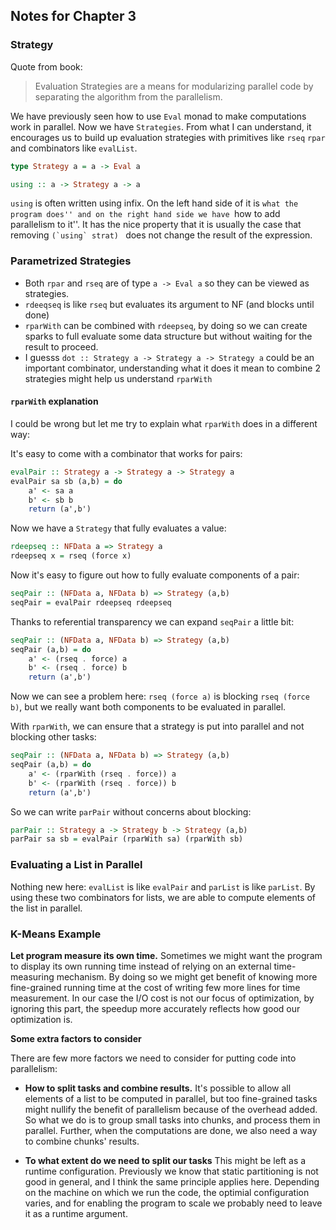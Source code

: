 ## Notes for Chapter 3

### Strategy

Quote from book:

> Evaluation Strategies are a means for modularizing parallel code
> by separating the algorithm from the parallelism.

We have previously seen how to use `Eval` monad to make computations
work in parallel. Now we have `Strategies`.
From what I can understand, it encourages us to build up evaluation
strategies with primitives like `rseq` `rpar` and combinators like `evalList`.

```haskell
type Strategy a = a -> Eval a

using :: a -> Strategy a -> a
```

`using` is often written using infix. On the left hand side of it is ``what the program does''
and on the right hand side we have ``how to add parallelism to it''.
It has the nice property that it is usually the case that removing ``(`using` strat) ``
does not change the result of the expression.

### Parametrized Strategies

* Both `rpar` and `rseq` are of type `a -> Eval a` so they can be viewed as strategies.
* `rdeeqseq` is like `rseq` but evaluates its argument to NF (and blocks until done)
* `rparWith` can be combined with `rdeepseq`, by doing so we
can create sparks to full evaluate some data structure but without waiting for the result
to proceed.
* I guesss `dot :: Strategy a -> Strategy a -> Strategy a` could be an important combinator,
understanding what it does it mean to combine 2 strategies might help us understand `rparWith`

#### `rparWith` explanation

I could be wrong but let me try to explain what `rparWith` does in a different way:

It's easy to come with a combinator that works for pairs:

```haskell
evalPair :: Strategy a -> Strategy a -> Strategy a
evalPair sa sb (a,b) = do
    a' <- sa a
    b' <- sb b
    return (a',b')
```

Now we have a `Strategy` that fully evaluates a value:

```haskell
rdeepseq :: NFData a => Strategy a
rdeepseq x = rseq (force x)
```

Now it's easy to figure out how to fully evaluate components of a pair:

```haskell
seqPair :: (NFData a, NFData b) => Strategy (a,b)
seqPair = evalPair rdeepseq rdeepseq
```

Thanks to referential transparency we can expand `seqPair` a little bit:

```haskell
seqPair :: (NFData a, NFData b) => Strategy (a,b)
seqPair (a,b) = do
    a' <- (rseq . force) a
    b' <- (rseq . force) b
    return (a',b')
```

Now we can see a problem here: `rseq (force a)` is blocking `rseq (force b)`,
but we really want both components to be evaluated in parallel.

With `rparWith`, we can ensure that a strategy is put into parallel and not
blocking other tasks:

```haskell
seqPair :: (NFData a, NFData b) => Strategy (a,b)
seqPair (a,b) = do
    a' <- (rparWith (rseq . force)) a
    b' <- (rparWith (rseq . force)) b
    return (a',b')
```

So we can write `parPair` without concerns about blocking:

```haskell
parPair :: Strategy a -> Strategy b -> Strategy (a,b)
parPair sa sb = evalPair (rparWith sa) (rparWith sb)
```

### Evaluating a List in Parallel

Nothing new here: `evalList` is like `evalPair` and `parList` is like `parList`.
By using these two combinators for lists, we are able to compute
elements of the list in parallel.

### K-Means Example

**Let program measure its own time.**  Sometimes we might want the program to display its own running time instead of relying
on an external time-measuring mechanism. By doing so we might get benefit of knowing
more fine-grained running time at the cost of writing few more lines for time measurement.
In our case the I/O cost is not our focus of optimization, by ignoring this part,
the speedup more accurately reflects how good our optimization is.

**Some extra factors to consider**

There are few more factors we need to consider
for putting code into parallelism:

* **How to split tasks and combine results.** It's possible to allow all elements of a list
to be computed in parallel, but too fine-grained tasks might nullify the benefit of parallelism
because of the overhead added. So what we do is to group small tasks into chunks, and process them in parallel. Further, when the computations are done, we also need a way to combine chunks' results.

* **To what extent do we need to split our tasks** This might be left as a runtime configuration.
Previously we know that static partitioning is not good in general, and I think the same
principle applies here. Depending on the machine on which we run the code, the optimial configuration varies, and for enabling the program to scale we probably need to leave it as a runtime argument.
